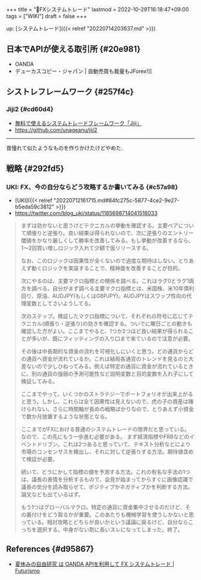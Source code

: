 +++
title = "📝FXシステムトレード"
lastmod = 2022-10-29T16:18:47+09:00
tags = ["WIKI"]
draft = false
+++

up: [システムトレード]({{< relref "20220714203637.md" >}})


## 日本でAPIが使える取引所 {#20e981}

-   OANDA
-   デューカスコピー・ジャパン | 自動売買も裁量もJForex!]]


## シストレフレームワーク {#257f4c}


### Jiji2 {#cd60d4}

-   [無料で使えるシステムトレードフレームワーク「Jiji」](http://jiji2.unageanu.net/)
-   <https://github.com/unageanu/jiji2>

---

昔憧れて似たようなものを作りかけたけどやめた.


## 戦略 {#292fd5}


### UKI: FX、今の自分ならどう攻略するか書いてみる {#c57a98}

-   [UKI]({{< relref "20220712161715.md#84fc275c-5877-4ce2-9e27-b5eda59c3812" >}})
-   <https://twitter.com/blog_uki/status/1185698714041516033>

> まずは効かないと思うけどテクニカルの挙動を確認する。主要ペアについて順張りと逆張り。良い結果は得られないので、次に逆張りのエントリー閾値をかなり厳しくして勝率を改善してみる。もし挙動が改善するなら、1〜2回買い増しロジック入れて少額で仮リリースする。
>
> なお、このロジックは因果性が全くないので過度な期待はしない。とりあえず動くロジックを実装することで、精神面を改善することが目的。
>
> 次にやるのは、主要マクロ指標との関係を調べる。これはラグ0とラグ1両方を調べる。自分がまず調べる主要マクロ指標とは、米国株、米10年債利回り、原油、AUDJPY(もしくはGBPJPY)。AUDJPYはスワップ性向の代理変数としてさいようしてる。
>
> 次のステップ。検証したマクロ指標について、それぞれの符号に応じてテクニカル(順張り・逆張り)の効きを確認する。ついでに曜日ごとの動きも確認した方がよい。ここまでやると、1つか2つほど良い結果が得られることが多いが、既にフィッティングの入り口まで来ているので注意が必要。
>
> その後は中長期的な資金の流れを可視化しにいくと思う。どの通貨からどの通貨へ資金が流れているか。これは結局各通貨のトレンドを見るのと大差ないので少しひねってみる。例えば特定の通貨に資金が流れているときに、別の通貨の強弱の予測可能性など説明変数と目的変数を入れ子にして検証してみる。
>
> ここまでやって、いくつかのストラテジーでポートフォリオが出来上がると思う。しかし、これらは全て因果性は見えないので、虎の子の資産は賭けられない。さらに時間軸が長めの戦略ばかりなので、とりあえず小資金で数か月放置するような状態となる。
>
> ここまでがFXにおける普通のシステムトレードの限界だと思っている。なので、この先にもう一歩進む必要がある。 まず経済指標やFRBなどのイベントドリブン。これは2つあると思っていて、テキスト分析などにより市場のコンセンサスを検出し、それに対して逆張りする方法。期待値含めて検証が必要。
>
> 続いて、どうにかして指標の値を予測する方法。これの有名な手法の1つは、議長の表情を分析するもので、会見が始まってからすぐに画像認識で議長の気分を読み取らせて、ポジティブかネガティブかを判断する方法。論文なども出ているはず。
>
> もう1つはグローバルマクロ。特定の通貨に資金集中させるのだけど、その裏付けをどう取るかが重要。このあたりも機械学習を使うしかないと思っている。相対攻略とどちらが良いかという議論に戻るけど、自分ならこっちを選択する。中身がない割に長いスレになってしまった。終了。


## References {#d95867}

-   [夏休みの自由研究 は OANDA APIを利用して FX システムトレード | Futurismo](https://futurismo.biz/archives/4392/)
